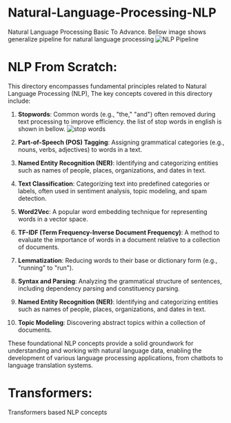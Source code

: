 # Natural-Language-Processing-NLP
Natural Language Processing Basic To Advance. Bellow image shows generalize pipeline for natural language processing
![NLP Pipeline](https://activewizards.com/content/blog/Top_8_NLP_Algorithms/00.jpg)
# NLP From Scratch:
This directory encompasses fundamental principles related to Natural Language Processing (NLP), The key concepts covered in this directory include:

1. **Stopwords**: Common words (e.g., "the," "and") often removed during text processing to improve efficiency. the list of stop words in english is shown in bellow. ![stop words](https://www.researchgate.net/publication/228670007/figure/tbl2/AS:671525258657813@1537115506709/Sample-of-stop-words.png)

3. **Part-of-Speech (POS) Tagging**: Assigning grammatical categories (e.g., nouns, verbs, adjectives) to words in a text.

4. **Named Entity Recognition (NER)**: Identifying and categorizing entities such as names of people, places, organizations, and dates in text.

5. **Text Classification**: Categorizing text into predefined categories or labels, often used in sentiment analysis, topic modeling, and spam detection.

6. **Word2Vec**: A popular word embedding technique for representing words in a vector space.

7. **TF-IDF (Term Frequency-Inverse Document Frequency)**: A method to evaluate the importance of words in a document relative to a collection of documents.

8. **Lemmatization**: Reducing words to their base or dictionary form (e.g., "running" to "run").

9. **Syntax and Parsing**: Analyzing the grammatical structure of sentences, including dependency parsing and constituency parsing.

10. **Named Entity Recognition (NER)**: Identifying and categorizing entities such as names of people, places, organizations, and dates in text.

11. **Topic Modeling**: Discovering abstract topics within a collection of documents.

These foundational NLP concepts provide a solid groundwork for understanding and working with natural language data, enabling the development of various language processing applications, from chatbots to language translation systems.
# Transformers:
Transformers based NLP concepts
